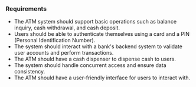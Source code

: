 ### Requirements

* The ATM system should support basic operations such as balance inquiry, cash withdrawal, and cash deposit.
* Users should be able to authenticate themselves using a card and a PIN (Personal Identification Number).
* The system should interact with a bank's backend system to validate user accounts and perform transactions.
* The ATM should have a cash dispenser to dispense cash to users.
* The system should handle concurrent access and ensure data consistency.
* The ATM should have a user-friendly interface for users to interact with.